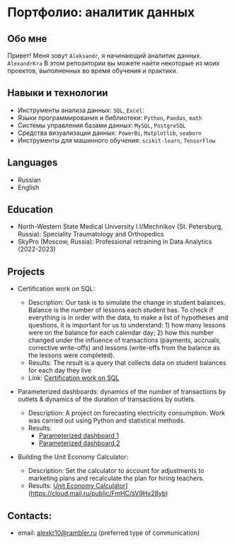 # Портфолио: аналитик данных

## Обо мне 

Привет! Меня зовут ``Aleksandr``, я начинающий аналитик данных. 
``AlexandrKra``
В этом репозитории вы можете найти некоторые из моих проектов, выполненных во время обучения и практики.
<br>

## Навыки и технологии
- Инструменты анализа данных: ``SQL``, ``Excel``: 
- Языки программирования и библиотеки: ``Python``, ``Pandas``, ``math`` 
- Системы управления базами данных: ``MySQL``, ``PostgreSQL``
- Средства визуализации данных: ``PowerBi``, ``Matplotlib``, ``seaborn``
- Инструменты для машинного обучения: ``scikit-learn``, ``TensorFlow``

## Languages

- Russian 
- English
## Education

- North-Western State Medical University I.I/Mechnikov (St. Petersburg, Russia): Speciality Traumatology and Orthopedics
- SkyPro (Moscow, Russia): Professional retraining in Data Analytics (2022-2023)

## Projects

- Certification work on SQL:
  - Description: Our task is to simulate the change in student balances. Balance is the number of lessons each student has. To check if everything is in order with the data, to make a list of hypotheses and questions, it is important for us to understand: 1) how many lessons were on the balance for each calendar day; 2) how this number changed under the influence of transactions (payments, accruals, corrective write-offs) and lessons (write-offs from the balance as the lessons were completed).
  - Results: The result is a query that collects data on student balances for each day they live 
  - Link: [Certification work on SQL](https://cloud.mail.ru/public/uCKj/4CJATDiRL)

- Parameterized dashboards: dynamics of the number of transactions by outlets & dynamics of the duration of transactions by outlets.
  - Description: A project on forecasting electricity consumption. Work was carried out using Python and statistical methods.
  - Results: 
    - [Parameterized dashboard 1](https://)
    - [Parameterized dashboard 2](https://)

- Building the Unit Economy Calculator:
  - Description: Set the calculator to account for adjustments to marketing plans and recalculate the plan for hiring teachers.
  - Results: [Unit Economy Calculator]([https://)](https://cloud.mail.ru/public/FmHC/sV9Hx28yb)



## Contacts:
- email: alexkr10@rambler.ru (preferred type of communication)
